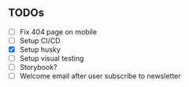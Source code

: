 ## TODOs

-   [ ] Fix 404 page on mobile
-   [ ] Setup CI/CD
-   [x] Setup husky
-   [ ] Setup visual testing
-   [ ] Storybook?
-   [ ] Welcome email after user subscribe to newsletter
